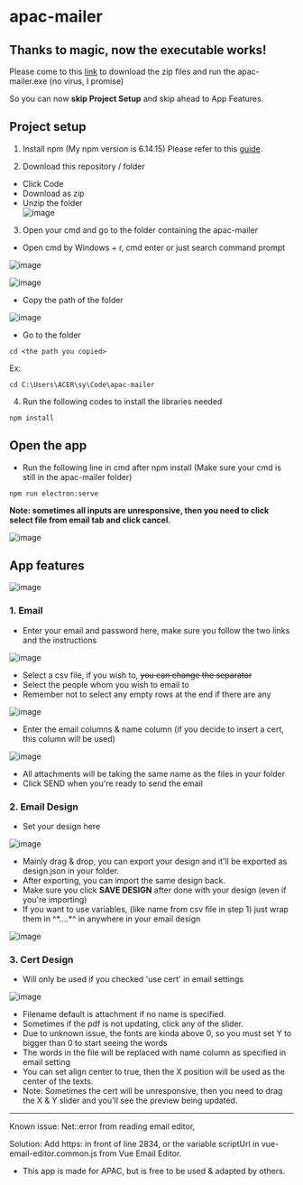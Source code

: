 # apac-mailer

## Thanks to magic, now the executable works!

Please come to this [link](https://github.com/APACAPU/apac-mailer/blob/master/win-unpacked.zip) to download the zip files and run the apac-mailer.exe
(no virus, I promise)

So you can now **skip Project Setup** and skip ahead to App Features.

## Project setup

1. Install npm (My npm version is 6.14.15)
  Please refer to this [guide](https://phoenixnap.com/kb/install-node-js-npm-on-windows).

2. Download this repository / folder
  - Click Code
  - Download as zip
  - Unzip the folder  
  ![image](https://user-images.githubusercontent.com/55322546/136896008-c98e92a1-6059-4bb8-b074-e6c20d4c991c.png)

  
3. Open your cmd and go to the folder containing the apac-mailer
  - Open cmd by Windows + r, cmd enter or just search command prompt
 
![image](https://user-images.githubusercontent.com/55322546/136893464-90af59cf-2529-4a7b-8cd4-081256be431c.png)

![image](https://user-images.githubusercontent.com/55322546/136893615-93b37fb3-2065-41ce-bce8-2d9a1d4df18f.png)


 - Copy the path of the folder 

![image](https://user-images.githubusercontent.com/55322546/136893564-511ee8b4-ace4-4d6f-aba3-777d7d827fc4.png)

 - Go to the folder 
```
cd <the path you copied>
```
  Ex:
```
cd C:\Users\ACER\sy\Code\apac-mailer
```

4. Run the following codes to install the libraries needed
```
npm install
```

## Open the app

- Run the following line in cmd after npm install (Make sure your cmd is still in the apac-mailer folder)

```
npm run electron:serve
```

**Note: sometimes all inputs are unresponsive, then you need to click select file from email tab and click cancel.**

![image](https://user-images.githubusercontent.com/55322546/136893827-ccb22f22-6d89-41fd-b259-80f57e80683c.png)

## App features

![image](https://user-images.githubusercontent.com/55322546/136894878-2e9c532e-1520-4c65-8f30-b2de0c164682.png)

### 1. Email
  - Enter your email and password here, make sure you follow the two links and the instructions 
  
  ![image](https://user-images.githubusercontent.com/55322546/136894958-1703f309-d9d6-47df-8878-c89e8651c637.png)
  
  - Select a csv file, if you wish to, ~~you can change the separator~~
  - Select the people whom you wish to email to
  - Remember not to select any empty rows at the end if there are any
  
  ![image](https://user-images.githubusercontent.com/55322546/136895028-20437009-aba3-4abd-a836-4647eea96497.png)

  - Enter the email columns & name column (if you decide to insert a cert, this column will be used)
  
  ![image](https://user-images.githubusercontent.com/55322546/136895105-c86abebe-3ba7-4096-a789-6c9883b3cd29.png)

  - All attachments will be taking the same name as the files in your folder
  - Click SEND when you're ready to send the email

### 2. Email Design
  - Set your design here
  
  ![image](https://user-images.githubusercontent.com/55322546/136895179-2f2bab85-f870-4aef-a8ad-056788d5f50a.png)

  - Mainly drag & drop, you can export your design and it'll be exported as design.json in your folder.
  - After exporting, you can import the same design back.
  - Make sure you click **SAVE DESIGN** after done with your design (even if you're importing)
  - If you want to use variables, (like name from csv file in step 1) just wrap them in ^\*....\*^ in anywhere in your email design
  
  ![image](https://user-images.githubusercontent.com/55322546/136895349-baa65d2d-c709-4246-89e3-f5bcec7c07f1.png)

### 3. Cert Design
  - Will only be used if you checked 'use cert' in email settings
  
  ![image](https://user-images.githubusercontent.com/55322546/136895503-0cf74679-6d8c-441a-a3a0-ad008a46717d.png)

  - Filename default is attachment if no name is specified.
  - Sometimes if the pdf is not updating, click any of the slider.
  - Due to unknown issue, the fonts are kinda above 0, so you must set Y to bigger than 0 to start seeing the words
  - The words in the file will be replaced with name column as specified in email setting
  - You can set align center to true, then the X position will be used as the center of the texts. 
  - Note: Sometimes the cert will be unresponsive, then you need to drag the X & Y slider and you'll see
the preview being updated.

<hr>

Known issue: Net::error from reading email editor,

Solution: Add https: in front of line 2834, or the variable scriptUrl in vue-email-editor.common.js from Vue Email Editor.

* This app is made for APAC, but is free to be used & adapted by others.
